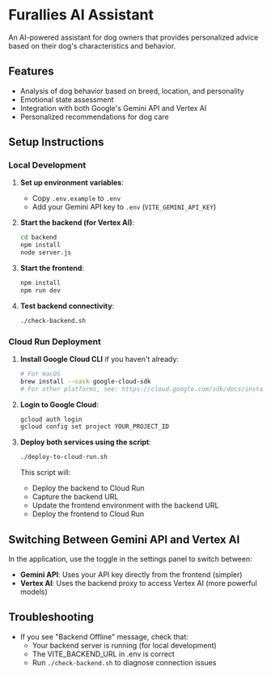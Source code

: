 
# Furallies AI Assistant

An AI-powered assistant for dog owners that provides personalized advice based on their dog's characteristics and behavior.

## Features

- Analysis of dog behavior based on breed, location, and personality
- Emotional state assessment
- Integration with both Google's Gemini API and Vertex AI
- Personalized recommendations for dog care

## Setup Instructions

### Local Development

1. **Set up environment variables**:
   - Copy `.env.example` to `.env`
   - Add your Gemini API key to `.env` (`VITE_GEMINI_API_KEY`)

2. **Start the backend (for Vertex AI)**:
   ```bash
   cd backend
   npm install
   node server.js
   ```

3. **Start the frontend**:
   ```bash
   npm install
   npm run dev
   ```

4. **Test backend connectivity**:
   ```bash
   ./check-backend.sh
   ```

### Cloud Run Deployment

1. **Install Google Cloud CLI** if you haven't already:
   ```bash
   # For macOS
   brew install --cask google-cloud-sdk
   # For other platforms, see: https://cloud.google.com/sdk/docs/install
   ```

2. **Login to Google Cloud**:
   ```bash
   gcloud auth login
   gcloud config set project YOUR_PROJECT_ID
   ```

3. **Deploy both services using the script**:
   ```bash
   ./deploy-to-cloud-run.sh
   ```

   This script will:
   - Deploy the backend to Cloud Run
   - Capture the backend URL
   - Update the frontend environment with the backend URL
   - Deploy the frontend to Cloud Run

## Switching Between Gemini API and Vertex AI

In the application, use the toggle in the settings panel to switch between:

- **Gemini API**: Uses your API key directly from the frontend (simpler)
- **Vertex AI**: Uses the backend proxy to access Vertex AI (more powerful models)

## Troubleshooting

- If you see "Backend Offline" message, check that:
  - Your backend server is running (for local development)
  - The VITE_BACKEND_URL in .env is correct 
  - Run `./check-backend.sh` to diagnose connection issues
